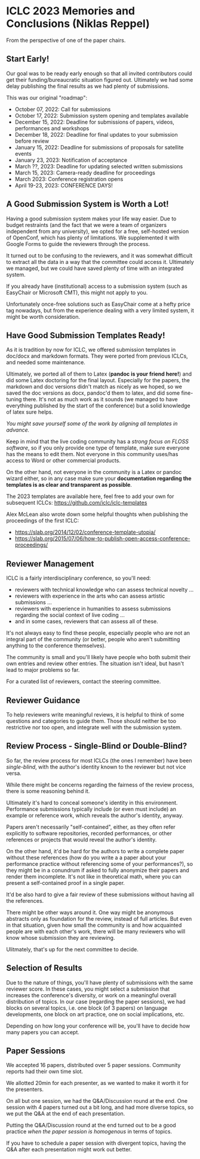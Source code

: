 # ICLC 2023 Memories and Conclusions (Niklas Reppel)

From the perspective of one of the paper chairs.

## Start Early!

Our goal was to be ready early enough so that all invited contributors could get their
funding/bureaucratic situation figured out. Ultimately we had some delay publishing the 
final results as we had plenty of submissions.

This was our original "roadmap":

* October 07, 2022: Call for submissions
* October 17, 2022: Submission system opening and templates available
* December 15, 2022: Deadline for submissions of papers, videos, performances and workshops
* December 18, 2022: Deadline for final updates to your submission before review 
* January 15, 2022: Deadline for submissions of proposals for satellite events
* January 23, 2023: Notification of acceptance
* March ??, 2023: Deadline for updating selected written submissions
* March 15, 2023: Camera-ready deadline for proceedings
* March 2023: Conference registration opens
* April 19-23, 2023: CONFERENCE DAYS!

## A Good Submission System is Worth a Lot!

Having a good submission system makes your life way easier. Due to budget restraints (and
the fact that we were a team of organizers independent from any university),
we opted for a free, self-hosted version of OpenConf, which has plenty of limitations.
We supplemented it with Google Forms to guide the reviewers through the process. 

It turned out to be confusing to the reviewers, and it was somewhat difficult to extract
all the data in a way that the committee could access it. Ultimately we managed, but 
we could have saved plenty of time with an integrated system.

If you already have (institutional) access to a submission system (such as EasyChair or Microsoft CMT), 
this might not apply to you. 

Unfortunately once-free solutions such as EasyChair come at a hefty price tag nowadays, but from 
the experience dealing with a very limited system, it might be worth consideration.

## Have Good Submission Templates Ready!

As it is tradition by now for ICLC, we offered submission templates in doc/docx and markdown formats. 
They were ported from previous ICLCs, and needed some maintenance.

Ultimately, we ported all of them to Latex (**pandoc is your friend here!**) and did some 
Latex doctoring for the final layout. Especially for the papers, the markdown and doc versions
didn't match as nicely as we hoped, so we saved the doc versions as docx, pandoc'd them to latex, and 
did some fine-tuning there. It's not as much work as it sounds (we managed to have everything published
by the start of the conference) but a solid knowledge of latex sure helps.

*You might save yourself some of the work by aligning all templates in advance.*

Keep in mind that the live coding community has a *strong focus on FLOSS software*, so if you
only provide one type of template, make sure everyone has the means to edit them. Not everyone
in this community uses/has access to Word or other commercial products. 

On the other hand, not everyone in the community is a Latex or pandoc 
wizard either, so in any case make sure your **documentation regarding the templates is as clear and transparent as possible**.

The 2023 templates are available here, feel free to add your own for subsequent ICLCs: 
https://github.com/iclc/iclc-templates

Alex McLean also wrote down some helpful thoughts when publishing the proceedings of the first ICLC:

* https://slab.org/2014/12/02/conference-template-utopia/
* https://slab.org/2015/07/06/how-to-publish-open-access-conference-proceedings/

## Reviewer Management

ICLC is a fairly interdisciplinary conference, so you'll need:

* reviewers with technical knowledge who can assess technical novelty ...
* reviewers with experience in the arts who can assess artistic submissions ...
* reviewers with experience in humanities to assess submissions regarding the social context of live coding ...
* and in some cases, reviewers that can assess all of these.

It's not always easy to find these people, especially people who are not an integral part
of the community (or better, people who aren't submitting anything to the conference themselves).

The community is small and you'll likely have people who both submit their own entries and
review other entries. The situation isn't ideal, but hasn't lead to major problems 
so far.

For a curated list of reviewers, contact the steering committee.

## Reviewer Guidance

To help reviewers write meaningful reviews, it is helpful to think of some questions and categories to guide them.
Those should neither be too restrictive nor too open, and integrate well with the submission system.

## Review Process - Single-Blind or Double-Blind?

So far, the review process for most ICLCs (the ones I remember) have been *single-blind*, with the author's identity
known to the reviewer but not vice versa.

While there might be concerns regarding the fairness of the review process, there is some reasoning behind it.

Ultimately it's hard to conceal someone's identity in this environment. Performance submissions typically include
(or even must include) an example or reference work, which reveals the author's identity, anyway.

Papers aren't necessarily "self-contained", either, as they often refer explicitly to software repositories, recorded performances,
or other references or projects that would reveal the author's identity.

On the other hand, it'd be hard for the authors to write a complete paper without these references (how do you write a
a paper about your performance practice without referencing some of your performances?), so they might
be in a conundrum if asked to fully anonymize their papers and render them incomplete. It's not like in theoretical math, where you can present
a self-contained proof in a single paper.

It'd be also hard to give a fair review of these submissions without having all the references.

There might be other ways around it. One way might be anonymous abstracts only as foundation for the review, instead of full articles. But even in that
situation, given how small the community is and how acquainted people are with each other's work, there will be many reviewers who will know whose submission
they are reviewing.

Ulitmately, that's up for the next committee to decide.

## Selection of Results 

Due to the nature of things, you'll have plenty of submissions with the same reviewer score. In these cases, you might
select a submission that increases the conference's diversity, or work on a meaningful overall distribution of topics.
In our case (regarding the paper sessions), we had blocks on several topics, i.e. one block (of 3 papers) on language developments, 
one block on art practice, one on social implications, etc.

Depending on how long your conference will be, you'll have to decide how many papers you can accept. 

## Paper Sessions

We accepted 16 papers, distributed over 5 paper sessions. Community reports had their own time slot.

We allotted 20min for each presenter, as we wanted to make it worth it for the presenters.

On all but one session, we had the Q&A/Discussion round at the end. One session with 4 papers turned out a bit long, and had more diverse
topics, so we put the Q&A at the end of each presentation.

Putting the Q&A/Discussion round at the end turned out to be a good practice *when the paper session is homogenous* in terms of topics.

If you have to schedule a paper session with divergent topics, having the Q&A after each presentation might work out better.


